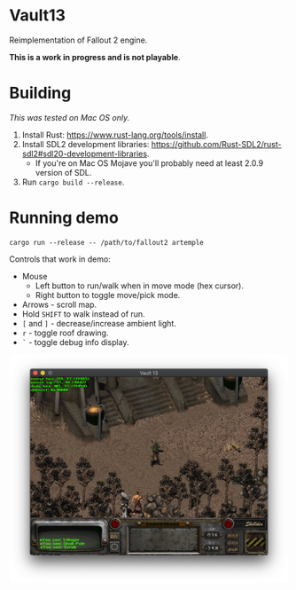 # Vault13

Reimplementation of Fallout 2 engine.

**This is a work in progress and is not playable**.

# Building

*This was tested on Mac OS only.*

1. Install Rust: https://www.rust-lang.org/tools/install.
2. Install SDL2 development libraries: https://github.com/Rust-SDL2/rust-sdl2#sdl20-development-libraries.
    * If you're on Mac OS Mojave you'll probably need at least 2.0.9 version of SDL.
3. Run `cargo build --release`.

# Running demo

```
cargo run --release -- /path/to/fallout2 artemple
```

Controls that work in demo:

* Mouse
    * Left button to run/walk when in move mode (hex cursor). 
    * Right button to toggle move/pick mode.
* Arrows - scroll map.
* Hold `SHIFT` to walk instead of run.
* `[` and `]` - decrease/increase ambient light.
* `r` - toggle roof drawing.
* `` ` `` - toggle debug info display.

![Screenshot](screenshot_20190830114533.png)